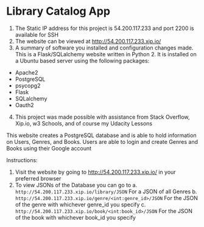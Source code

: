 # Library Catalog App

1. The Static IP address for this project is 54.200.117.233 and port 2200 is available for SSH
2. The website can be viewed at http://54.200.117.233.xip.io/
3. A summary of software you installed and configuration changes made. This is a Flask/SQLalchemy website written in Python 2. It is installed on a Ubuntu based server using the following packages:
  - Apache2
  - PostgreSQL
  - psycopg2
  - Flask
  - SQLalchemy
  - Oauth2
4. This project was made possible with assistance from Stack Overflow, Xip.io, w3 Schools, and  of course my Udacity Lessons


This website creates a PostgreSQL database and is able to hold information on Users, Genres, and Books. Users are able to login and create Genres and Books using their Google account

Instructions:

1. Visit the website by going to http://54.200.117.233.xip.io/ in your preferred browser
2. To view JSONs of the Database you can go to
        a. `http://54.200.117.233.xip.io/library/JSON`
            For a JSON of all Genres
        b. `http://54.200.117.233.xip.io/genre/<int:genre_id>/JSON`
            For the JSON of the genre with whichever genre_id you specify
        c. `http://54.200.117.233.xip.io/book/<int:book_id>/JSON`
            For the JSON of the book with whichever book_id you specify


